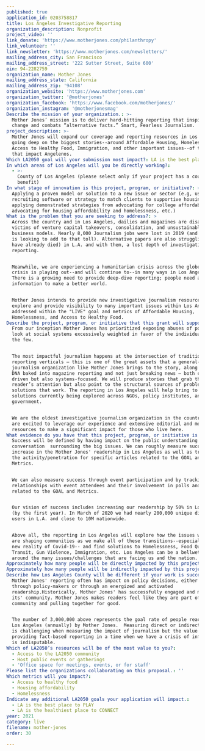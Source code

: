 ```yaml
---
published: true
application_id: 0203758817
title: Los Angeles Investigative Reporting
organization_description: Nonprofit
project_video: ''
link_donate: 'https://www.motherjones.com/philanthropy'
link_volunteer: ''
link_newsletter: 'https://www.motherjones.com/newsletters/'
mailing_address_city: San Francisco
mailing_address_street: '222 Sutter Street, Suite 600'
ein: 94-2282759
organization_name: Mother Jones
mailing_address_state: California
mailing_address_zip: '94108'
organization_website: 'https://www.motherjones.com'
organization_twitter: '@motherjones'
organization_facebook: 'https://www.facebook.com/motherjones/'
organization_instagram: '@motherjonesmag'
Describe the mission of your organization.: >-
  Mother Jones’ mission is to deliver hard-hitting reporting that inspires
  change and combats “alternative facts.” Smart, Fearless Journalism.
project_description: >-
  Mother Jones will expand our coverage and reporting resources in Los Angeles,
  going deep on the biggest stories--around Affordable Housing, Homelessness,
  Access to Healthy Food, Immigration, and other important issues--of the moment
  that impact Angelenos.
Which LA2050 goal will your submission most impact?: LA is the best place to LIVE
In which areas of Los Angeles will you be directly working?:
  - >-
    County of Los Angeles (please select only if your project has a countywide
    benefit)
In what stage of innovation is this project, program, or initiative?: >-
  Applying a proven model or solution to a new issue or sector (e.g, using a job
  recruiting software or strategy to match clients to supportive housing sites,
  applying demonstrated strategies from advocating for college affordability to
  advocating for housing affordability and homelessness, etc.)
What is the problem that you are seeking to address?: >
  Across the country and in Los Angeles, dailies and magazines are disappearing,
  victims of venture capital takeovers, consolidation, and unsustainable
  business models. Nearly 8,000 Journalism jobs were lost in 2019 (and Covd-19
  is looking to add to that toll). Alternative papers are also struggling (or
  have already died) in L.A. and with them, a lost depth of investigative
  reporting.


  Meanwhile, we are experiencing a humanitarian crisis across the globe and this
  crisis is playing out--and will continue to--in many ways in Los Angeles.
  There is a growing need to provide deep-dive reporting; people need actionable
  information to make a better world.


  Mother Jones intends to provide new investigative journalism resources to
  explore and provide visibility to many important issues within Los Angeles,
  addressed within the "LIVE" goal and metrics of Affordable Housing,
  Homelessness, and Access to Healthy Food.
Describe the project, program, or initiative that this grant will support to address the problem identified.: >-
  From our inception Mother Jones has prioritized exposing abuses of power; we
  look at social systems excessively weighted in favor of the individual gain of
  the few. 


  The most impactful journalism happens at the intersection of traditional
  reporting verticals – this is one of the great assets that a general-purpose
  journalism organization like Mother Jones brings to the story, along with a
  DNA baked into magazine reporting and not just breaking news – both character
  driven but also systems-focused. We will produce stories that grab the
  reader’s attention but also point to the structural sources of problems and
  solutions that work. The reporting in Los Angeles will help bring to light the
  solutions currently being explored across NGOs, policy institutes, and
  government.


  We are the oldest investigative journalism organization in the country and we
  are excited to leverage our experience and extensive editorial and media
  resources to make a significant impact for those who live here.
What evidence do you have that this project, program, or initiative is or will be successful, and how will you define and measure success?: >
  Success will be defined by having impact on the public understanding and
  conversation  surrounding the big issues. We can roughly measure success by an
  increase in the Mother Jones' readership in Los Angeles as well as tracking
  the activity/penetration for specific articles related to the GOAL and
  Metrics.  


  We can also measure success through event participation and by tracking the
  relationships with event attendees and their involvement in polls and surveys
  related to the GOAL and Metrics.


  Our vision of success includes increasing our readership by 50% in Los Angeles
  (by the first year). In March of 2020 we had nearly 200,000 unique digital
  users in L.A. and close to 10M nationwide.


  Above all, the reporting in Los Angeles will explore how the issues we face
  are shaping communities as we make all of these transitions--especially in the
  new reality of Covid-19-- and find solutions to Homelessness, Food Quality,
  Transit, Gun Violence, Immigration, etc. Los Angeles can be a bellwether
  around the many issues/challenges that are facing us and the nation.
Approximately how many people will be directly impacted by this project, program, or initiative?: '3000000'
Approximately how many people will be indirectly impacted by this project, program, or initiative?: ''
Describe how Los Angeles County will be different if your work is successful.: >-
  Mother Jones' reporting often has impact on policy decisions, either directly
  through policy-makers or through an energized and activated
  readership.Historically, Mother Jones' has successfully engaged and mobilized
  its' community. Mother Jones makes readers feel like they are part of a
  community and pulling together for good.


  The number of 3,000,000 above represents the goal rate of people reached in
  Los Angeles (annually) by Mother Jones.  Measuring direct or indirect impact
  is challenging when measuring the impact of journalism but the value of
  providing fact-based reporting in a time when we have a crisis of information
  is indisputable.
Which of LA2050’s resources will be of the most value to you?:
  - Access to the LA2050 community
  - Host public events or gatherings
  - 'Office space for meetings, events, or for staff'
Please list the organizations collaborating on this proposal.: ''
Which metrics will you impact?:
  - Access to healthy food
  - Housing affordability
  - Homelessness
Indicate any additional LA2050 goals your application will impact.:
  - LA is the best place to PLAY
  - LA is the healthiest place to CONNECT
year: 2021
category: live
filename: mother-jones
order: 30

---
```


